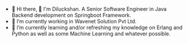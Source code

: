 - 👋 Hi there, 👋 I'm Diluckshan. A Senior Software Engineer in Java Backend development on Springboot Framework.
- 👀 I’m currently working in Wavenet Solution Pvt Ltd.
- 🌱 I’m currently learning and/or refreshing my knowledge on Erlang and Python as well as some Machine Learning and whatever possible.

<!---
Diluxan/Diluxan is a ✨ special ✨ repository because its `README.md` (this file) appears on your GitHub profile.
You can click the Preview link to take a look at your changes.
--->

